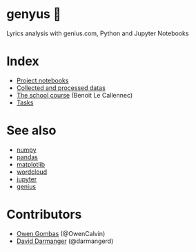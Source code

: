 # genyus 🐍
Lyrics analysis with genius.com, Python and Jupyter Notebooks

# Index
- [Project notebooks](https://github.com/OwenCalvin/genyus/tree/main/notebooks/report)
- [Collected and processed datas](https://github.com/OwenCalvin/genyus/tree/main/src/datas)
- [The school course](https://github.com/OwenCalvin/genyus/tree/main/notebooks/course) (Benoit Le Callennec)
- [Tasks](https://github.com/OwenCalvin/genyus/projects/1)

# See also
- [numpy](https://numpy.org/)
- [pandas](https://pandas.pydata.org/)
- [matplotlib](https://matplotlib.org/)
- [wordcloud](https://amueller.github.io/word_cloud/)
- [jupyter](https://jupyter.org/)
- [genius](https://genius.com)

# Contributors
- [Owen Gombas](https://github.com/OwenCalvin) (@OwenCalvin)
- [David Darmanger](https://github.com/darmangerd) (@darmangerd)
